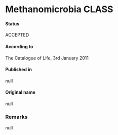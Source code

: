 # Methanomicrobia CLASS

#### Status
ACCEPTED

#### According to
The Catalogue of Life, 3rd January 2011

#### Published in
null

#### Original name
null

### Remarks
null